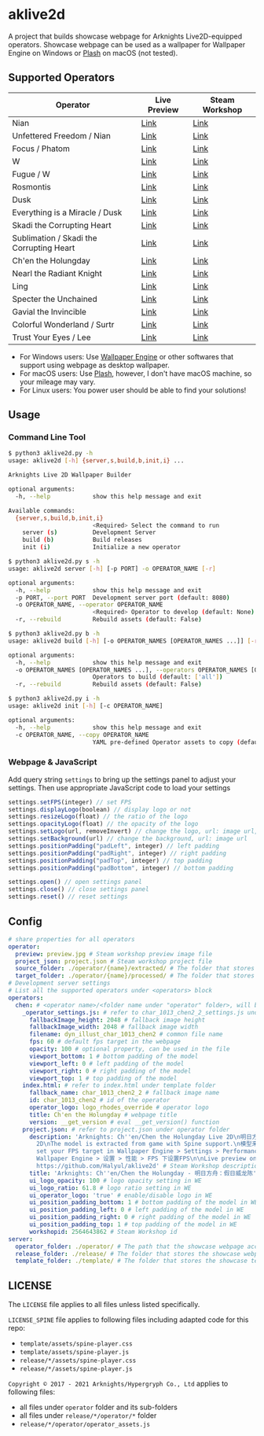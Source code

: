 # aklive2d

A project that builds showcase webpage for Arknights Live2D-equipped operators. Showcase webpage can be used as a wallpaper for Wallpaper Engine on Windows or [Plash](https://github.com/sindresorhus/Plash) on macOS (not tested).

## Supported Operators

| Operator | Live Preview | Steam Workshop |
|----------|--------------|----------------|
| Nian | [Link](https://arknights.halyul.dev/nian/) | [Link](https://steamcommunity.com/sharedfiles/filedetails/?id=2564642594) |
| Unfettered Freedom / Nian | [Link](https://arknights.halyul.dev/nian_unfettered_freedom/) | [Link](https://steamcommunity.com/sharedfiles/filedetails/?id=2730943815) |
| Focus / Phatom | [Link](https://arknights.halyul.dev/phatom_focus/) | [Link](https://steamcommunity.com/sharedfiles/filedetails/?id=2786960745) |
| W | [Link](https://arknights.halyul.dev/w/) | [Link](https://steamcommunity.com/sharedfiles/filedetails/?id=2642838078) |
| Fugue / W | [Link](https://arknights.halyul.dev/w_fugue/) | [Link](https://steamcommunity.com/sharedfiles/filedetails/?id=2802584758) |
| Rosmontis | [Link](https://arknights.halyul.dev/rosmontis/) | [Link](https://steamcommunity.com/sharedfiles/filedetails/?id=2642834981) |
| Dusk | [Link](https://arknights.halyul.dev/dusk/) | [Link](https://steamcommunity.com/sharedfiles/filedetails/?id=2730942651) |
| Everything is a Miracle / Dusk | [Link](https://arknights.halyul.dev/dusk_everything_is_a_miracle/) | [Link](https://steamcommunity.com/sharedfiles/filedetails/?id=2730943249) |
| Skadi the Corrupting Heart | [Link](https://arknights.halyul.dev/skadi/) | [Link](https://steamcommunity.com/sharedfiles/filedetails/?id=2492307783) |
| Sublimation / Skadi the Corrupting Heart | [Link](https://arknights.halyul.dev/skadi_sublimation/) | [Link](https://steamcommunity.com/sharedfiles/filedetails/?id=2802570125) |
| Ch'en the Holungday | [Link](https://arknights.halyul.dev/chen/) | [Link](https://steamcommunity.com/sharedfiles/filedetails/?id=2564643862) |
| Nearl the Radiant Knight | [Link](https://arknights.halyul.dev/neral/) | [Link](https://steamcommunity.com/sharedfiles/filedetails/?id=2642836787) |
| Ling | [Link](https://arknights.halyul.dev/ling/) | [Link](https://steamcommunity.com/sharedfiles/filedetails/?id=2730944363) |
| Specter the Unchained | [Link](https://arknights.halyul.dev/specter/) | [Link](https://steamcommunity.com/sharedfiles/filedetails/?id=2802596772) |
| Gavial the Invincible | [Link](https://arknights.halyul.dev/gavial/) | [Link](https://steamcommunity.com/sharedfiles/filedetails/?id=2847605961) |
| Colorful Wonderland / Surtr | [Link](https://arknights.halyul.dev/surtr_colorful_wonderland/) | [Link](https://steamcommunity.com/sharedfiles/filedetails/?id=2847602015) |
| Trust Your Eyes / Lee | [Link](https://arknights.halyul.dev/lee_trust_your_eyes/) | [Link](https://steamcommunity.com/sharedfiles/filedetails/?id=2879452075) |

- For Windows users: Use [Wallpaper Engine](https://www.wallpaperengine.io/en) or other softwares that support using webpage as desktop wallpaper.
- For macOS users: Use [Plash](https://github.com/sindresorhus/Plash), however, I don't have macOS machine, so your mileage may vary.
- For Linux users: You power user should be able to find your solutions!

## Usage
### Command Line Tool

``` bash
$ python3 aklive2d.py -h  
usage: aklive2d [-h] {server,s,build,b,init,i} ...

Arknights Live 2D Wallpaper Builder

optional arguments:
  -h, --help            show this help message and exit

Available commands:
  {server,s,build,b,init,i}
                        <Required> Select the command to run
    server (s)          Development Server
    build (b)           Build releases
    init (i)            Initialize a new operator
```
``` bash
$ python3 aklive2d.py s -h
usage: aklive2d server [-h] [-p PORT] -o OPERATOR_NAME [-r]

optional arguments:
  -h, --help            show this help message and exit
  -p PORT, --port PORT  Development server port (default: 8080)
  -o OPERATOR_NAME, --operator OPERATOR_NAME
                        <Required> Operator to develop (default: None)
  -r, --rebuild         Rebuild assets (default: False)
```
``` bash
$ python3 aklive2d.py b -h
usage: aklive2d build [-h] [-o OPERATOR_NAMES [OPERATOR_NAMES ...]] [-r]

optional arguments:
  -h, --help            show this help message and exit
  -o OPERATOR_NAMES [OPERATOR_NAMES ...], --operators OPERATOR_NAMES [OPERATOR_NAMES ...]
                        Operators to build (default: ['all'])
  -r, --rebuild         Rebuild assets (default: False)
```
``` bash
$ python3 aklive2d.py i -h
usage: aklive2d init [-h] [-c OPERATOR_NAME]

optional arguments:
  -h, --help            show this help message and exit
  -c OPERATOR_NAME, --copy OPERATOR_NAME
                        YAML pre-defined Operator assets to copy (default: None)
```
### Webpage & JavaScript

Add query string `settings` to bring up the settings panel to adjust your settings. Then use appropriate JavaScript code to load your settings

``` javascript
settings.setFPS(integer) // set FPS
settings.displayLogo(boolean) // display logo or not
settings.resizeLogo(float) // the ratio of the logo
settings.opacityLogo(float) // the opacity of the logo
settings.setLogo(url, removeInvert) // change the logo, url: image url, removeInvert: boolean
settings.setBackground(url) // change the background, url: image url
settings.positionPadding("padLeft", integer) // left padding
settings.positionPadding("padRight", integer) // right padding
settings.positionPadding("padTop", integer) // top padding
settings.positionPadding("padBottom", integer) // bottom padding

settings.open() // open settings panel
settings.close() // close settings panel
settings.reset() // reset settings
```

## Config
``` yaml
# share properties for all operators
operator:
  preview: preview.jpg # Steam workshop preview image file
  project_json: project.json # Steam workshop project file
  source_folder: ./operator/{name}/extracted/ # The folder that stores extracted game files
  target_folder: ./operator/{name}/processed/ # The folder that stores processed game files
# Development server settings
# List all the supported operators under <operators> block
operators:
  chen: # <operator name>/<folder name under "operator" folder>, will be used to replace <{name}> above
    _operator_settings.js: # refer to char_1013_chen2_2_settings.js under operator folder
      fallbackImage_height: 2048 # fallback image height
      fallbackImage_width: 2048 # fallback image width
      filename: dyn_illust_char_1013_chen2 # common file name
      fps: 60 # default fps target in the webpage
      opacity: 100 # optional property, can be used in the file
      viewport_bottom: 1 # bottom padding of the model
      viewport_left: 0 # left padding of the model
      viewport_right: 0 # right padding of the model
      viewport_top: 1 # top padding of the model
    index.html: # refer to index.html under template folder
      fallback_name: char_1013_chen2_2 # fallback image name
      id: char_1013_chen2 # id of the operator
      operator_logo: logo_rhodes_override # operator logo
      title: Ch'en the Holungday # webpage title
      version: __get_version # eval __get_version() function
    project.json: # refer to project.json under operator folder
      description: 'Arknights: Ch''en/Chen the Holungday Live 2D\n明日方舟：假日威龙陈 Live
        2D\nThe model is extracted from game with Spine support.\n模型来自游戏内提取，支持Spine\nPlease
        set your FPS target in Wallpaper Engine > Settings > Performance > FPS\n请在
        Wallpaper Engine > 设置 > 性能 > FPS 下设置FPS\n\nLive preview on: https://arknights.halyul.dev/chen\nGithub:
        https://github.com/Halyul/aklive2d' # Steam Workshop description
      title: 'Arknights: Ch''en/Chen the Holungday - 明日方舟：假日威龙陈' # Steam Workshop title
      ui_logo_opacity: 100 # logo opacity setting in WE
      ui_logo_ratio: 61.8 # logo ratio setting in WE
      ui_operator_logo: 'true' # enable/disable logo in WE
      ui_position_padding_bottom: 1 # bottom padding of the model in WE
      ui_position_padding_left: 0 # left padding of the model in WE
      ui_position_padding_right: 0 # right padding of the model in WE
      ui_position_padding_top: 1 # top padding of the model in WE
      workshopid: 2564643862 # Steam Workshop id
server:
  operator_folder: ./operator/ # The path that the showcase webpage accesses game files
  release_folder: ./release/ # The folder that stores the showcase webpage
  template_folder: ./template/ # The folder that stores the showcase template
```
## LICENSE

The `LICENSE` file applies to all files unless listed specifically.

`LICENSE_SPINE` file applies to following files including adapted code for this repo:

- `template/assets/spine-player.css`
- `template/assets/spine-player.js`
- `release/*/assets/spine-player.css`
- `release/*/assets/spine-player.js`

`Copyright © 2017 - 2021 Arknights/Hypergryph Co., Ltd` applies to following files:

- all files under `operator` folder and its sub-folders
- all files under `release/*/operator/*` folder
- `release/*/operator/operator_assets.js`
